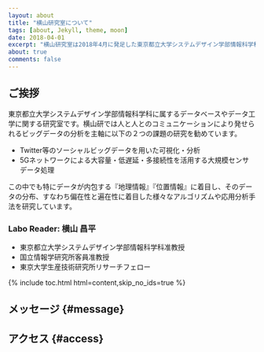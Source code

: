 ```yaml
---
layout: about
title: "横山研究室について"
tags: [about, Jekyll, theme, moon]
date: 2018-04-01
excerpt: "横山研究室は2018年4月に発足した東京都立大学システムデザイン学部情報科学科に属するデータベースやデータ工学に関する研究室です。"
about: true
comments: false
---
```


## ご挨拶

東京都立大学システムデザイン学部情報科学科に属するデータベースやデータ工学に関する研究室です。横山研では人と人とのコミュニケーションにより発せられるビッグデータの分析を主軸に以下の２つの課題の研究を勧めています。

* Twitter等のソーシャルビッグデータを用いた可視化・分析
* 5Gネットワークによる大容量・低遅延・多接続性を活用する大規模センサデータ処理

この中でも特にデータが内包する『地理情報』『位置情報』に着目し、そのデータの分布、すなわち偏在性と遍在性に着目した様々なアルゴリズムや応用分析手法を研究しています。

### Labo Reader: 横山 昌平

* 東京都立大学システムデザイン学部情報科学科准教授
* 国立情報学研究所客員准教授
* 東京大学生産技術研究所リサーチフェロー

{% include toc.html html=content,skip_no_ids=true %}

## メッセージ {#message}



## アクセス {#access}


